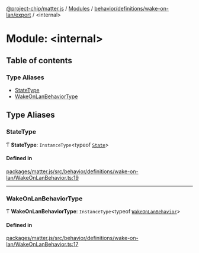 [@project-chip/matter.js](../README.md) / [Modules](../modules.md) / [behavior/definitions/wake-on-lan/export](behavior_definitions_wake_on_lan_export.md) / \<internal\>

# Module: \<internal\>

## Table of contents

### Type Aliases

- [StateType](behavior_definitions_wake_on_lan_export._internal_.md#statetype)
- [WakeOnLanBehaviorType](behavior_definitions_wake_on_lan_export._internal_.md#wakeonlanbehaviortype)

## Type Aliases

### StateType

Ƭ **StateType**: `InstanceType`\<typeof [`State`](../classes/behavior_definitions_wake_on_lan_export.WakeOnLanServer.md#state-1)\>

#### Defined in

[packages/matter.js/src/behavior/definitions/wake-on-lan/WakeOnLanBehavior.ts:19](https://github.com/project-chip/matter.js/blob/5f71eedebdb9fa54338bde320c311bb359b7455d/packages/matter.js/src/behavior/definitions/wake-on-lan/WakeOnLanBehavior.ts#L19)

___

### WakeOnLanBehaviorType

Ƭ **WakeOnLanBehaviorType**: `InstanceType`\<typeof [`WakeOnLanBehavior`](behavior_definitions_wake_on_lan_export.md#wakeonlanbehavior)\>

#### Defined in

[packages/matter.js/src/behavior/definitions/wake-on-lan/WakeOnLanBehavior.ts:17](https://github.com/project-chip/matter.js/blob/5f71eedebdb9fa54338bde320c311bb359b7455d/packages/matter.js/src/behavior/definitions/wake-on-lan/WakeOnLanBehavior.ts#L17)
